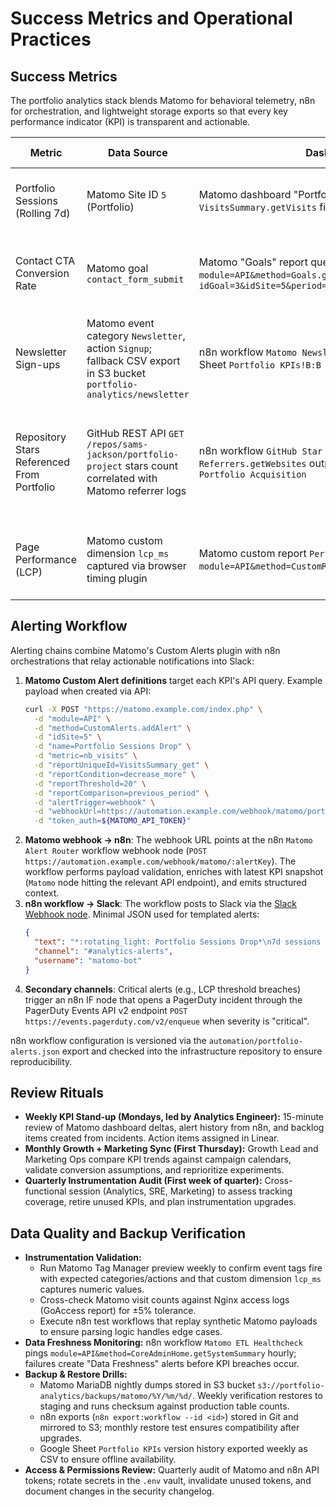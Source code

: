 # Success Metrics and Operational Practices

## Success Metrics
The portfolio analytics stack blends Matomo for behavioral telemetry, n8n for orchestration, and lightweight storage exports so that every key performance indicator (KPI) is transparent and actionable.

| Metric | Data Source | Dashboard/Query | Refresh Cadence | Owner | Alert Threshold |
| --- | --- | --- | --- | --- | --- |
| Portfolio Sessions (Rolling 7d) | Matomo Site ID `5` (Portfolio) | Matomo dashboard "Portfolio – Engagement" → widget `VisitsSummary.getVisits` filtered to segment `country==US` | Hourly archive; dashboard auto-refresh every 15 min | Analytics Engineer | Alert when 7d sessions drop >20% vs. prior 7d |
| Contact CTA Conversion Rate | Matomo goal `contact_form_submit` | Matomo "Goals" report query: `index.php?module=API&method=Goals.get` with `idGoal=3&idSite=5&period=day` | n8n scheduled fetch every 6 hours | Growth Lead | Alert when conversion rate <2.5% for 3 consecutive runs |
| Newsletter Sign-ups | Matomo event category `Newsletter`, action `Signup`; fallback CSV export in S3 bucket `portfolio-analytics/newsletter` | n8n workflow `Matomo Newsletter Sync` pushes counts to Google Sheet `Portfolio KPIs!B:B` | n8n event-driven via Matomo webhook (real time) with nightly reconciliation | Marketing Ops | Alert when daily sign-ups <5 or webhook delivery fails twice |
| Repository Stars Referenced From Portfolio | GitHub REST API `GET /repos/sams-jackson/portfolio-project` stars count correlated with Matomo referrer logs | n8n workflow `GitHub Star Monitor` merges Matomo `Referrers.getWebsites` output into Looker Studio chart `Portfolio Acquisition` | n8n cron @ 02:00 UTC daily | Analytics Engineer | Alert when GitHub stars growth <1 over 14d while sessions > previous period |
| Page Performance (LCP) | Matomo custom dimension `lcp_ms` captured via browser timing plugin | Matomo custom report `Performance → LCP Distribution` (API: `module=API&method=CustomReports.getReport&idCustomReport=4`) | Real-time via Matomo tracking; n8n hourly summary | Site Reliability Engineer | Alert when median LCP >2500 ms for 2 consecutive summaries |

## Alerting Workflow
Alerting chains combine Matomo's Custom Alerts plugin with n8n orchestrations that relay actionable notifications into Slack:

1. **Matomo Custom Alert definitions** target each KPI's API query. Example payload when created via API:
   ```bash
   curl -X POST "https://matomo.example.com/index.php" \
     -d "module=API" \
     -d "method=CustomAlerts.addAlert" \
     -d "idSite=5" \
     -d "name=Portfolio Sessions Drop" \
     -d "metric=nb_visits" \
     -d "reportUniqueId=VisitsSummary_get" \
     -d "reportCondition=decrease_more" \
     -d "reportThreshold=20" \
     -d "reportComparison=previous_period" \
     -d "alertTrigger=webhook" \
     -d "webhookUrl=https://automation.example.com/webhook/matomo/portfolio-sessions" \
     -d "token_auth=${MATOMO_API_TOKEN}"
   ```
2. **Matomo webhook → n8n**: The webhook URL points at the n8n `Matomo Alert Router` workflow webhook node (`POST https://automation.example.com/webhook/matomo/:alertKey`). The workflow performs payload validation, enriches with latest KPI snapshot (`Matomo` node hitting the relevant API endpoint), and emits structured context.
3. **n8n workflow → Slack**: The workflow posts to Slack via the [Slack Webhook node](https://docs.n8n.io/integrations/builtin/app-nodes/n8n-nodes-base.slack/#incoming-webhook). Minimal JSON used for templated alerts:
   ```json
   {
     "text": "*:rotating_light: Portfolio Sessions Drop*\n7d sessions fell ${payload.delta}% vs. prior week. Investigate dashboards: ${payload.dashboardUrl}",
     "channel": "#analytics-alerts",
     "username": "matomo-bot"
   }
   ```
4. **Secondary channels**: Critical alerts (e.g., LCP threshold breaches) trigger an n8n IF node that opens a PagerDuty incident through the PagerDuty Events API v2 endpoint `POST https://events.pagerduty.com/v2/enqueue` when severity is "critical".

n8n workflow configuration is versioned via the `automation/portfolio-alerts.json` export and checked into the infrastructure repository to ensure reproducibility.

## Review Rituals
- **Weekly KPI Stand-up (Mondays, led by Analytics Engineer):** 15-minute review of Matomo dashboard deltas, alert history from n8n, and backlog items created from incidents. Action items assigned in Linear.
- **Monthly Growth + Marketing Sync (First Thursday):** Growth Lead and Marketing Ops compare KPI trends against campaign calendars, validate conversion assumptions, and reprioritize experiments.
- **Quarterly Instrumentation Audit (First week of quarter):** Cross-functional session (Analytics, SRE, Marketing) to assess tracking coverage, retire unused KPIs, and plan instrumentation upgrades.

## Data Quality and Backup Verification
- **Instrumentation Validation:**
  - Run Matomo Tag Manager preview weekly to confirm event tags fire with expected categories/actions and that custom dimension `lcp_ms` captures numeric values.
  - Cross-check Matomo visit counts against Nginx access logs (GoAccess report) for ±5% tolerance.
  - Execute n8n test workflows that replay synthetic Matomo payloads to ensure parsing logic handles edge cases.
- **Data Freshness Monitoring:** n8n workflow `Matomo ETL Healthcheck` pings `module=API&method=CoreAdminHome.getSystemSummary` hourly; failures create "Data Freshness" alerts before KPI breaches occur.
- **Backup & Restore Drills:**
  - Matomo MariaDB nightly dumps stored in S3 bucket `s3://portfolio-analytics/backups/matomo/%Y/%m/%d/`. Weekly verification restores to staging and runs checksum against production table counts.
  - n8n exports (`n8n export:workflow --id <id>`) stored in Git and mirrored to S3; monthly restore test ensures compatibility after upgrades.
  - Google Sheet `Portfolio KPIs` version history exported weekly as CSV to ensure offline availability.
- **Access & Permissions Review:** Quarterly audit of Matomo and n8n API tokens; rotate secrets in the `.env` vault, invalidate unused tokens, and document changes in the security changelog.
